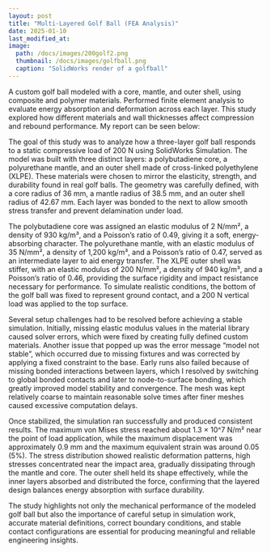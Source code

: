 ```yaml
---
layout: post
title: "Multi-Layered Golf Ball (FEA Analysis)"
date: 2025-01-10
last_modified_at:
image:
  path: /docs/images/200golf2.png
  thumbnail: /docs/images/golfball.png
  caption: "SolidWorks render of a golfball"
---
```

A custom golf ball modeled with a core, mantle, and outer shell, using composite and polymer materials. Performed finite element analysis to evaluate energy absorption and deformation across each layer. This study explored how different materials and wall thicknesses affect compression and rebound performance. My report can be seen below:

The goal of this study was to analyze how a three-layer golf ball responds to a static compressive load of 200 N using SolidWorks Simulation. The model was built with three distinct layers: a polybutadiene core, a polyurethane mantle, and an outer shell made of cross-linked polyethylene (XLPE). These materials were chosen to mirror the elasticity, strength, and durability found in real golf balls. The geometry was carefully defined, with a core radius of 36 mm, a mantle radius of 38.5 mm, and an outer shell radius of 42.67 mm. Each layer was bonded to the next to allow smooth stress transfer and prevent delamination under load.

The polybutadiene core was assigned an elastic modulus of 2 N/mm², a density of 930 kg/m³, and a Poisson’s ratio of 0.49, giving it a soft, energy-absorbing character. The polyurethane mantle, with an elastic modulus of 35 N/mm², a density of 1,200 kg/m³, and a Poisson’s ratio of 0.47, served as an intermediate layer to aid energy transfer. The XLPE outer shell was stiffer, with an elastic modulus of 200 N/mm², a density of 940 kg/m³, and a Poisson’s ratio of 0.46, providing the surface rigidity and impact resistance necessary for performance. To simulate realistic conditions, the bottom of the golf ball was fixed to represent ground contact, and a 200 N vertical load was applied to the top surface.

Several setup challenges had to be resolved before achieving a stable simulation. Initially, missing elastic modulus values in the material library caused solver errors, which were fixed by creating fully defined custom materials. Another issue that popped up was the error message “model not stable”, which occurred due to missing fixtures and was corrected by applying a fixed constraint to the base. Early runs also failed because of missing bonded interactions between layers, which I resolved by switching to global bonded contacts and later to node-to-surface bonding, which greatly improved model stability and convergence. The mesh was kept relatively coarse to maintain reasonable solve times after finer meshes caused excessive computation delays.

Once stabilized, the simulation ran successfully and produced consistent results. The maximum von Mises stress reached about 1.3 × 10^7 N/m² near the point of load application, while the maximum displacement was approximately 0.9 mm and the maximum equivalent strain was around 0.05 (5%). The stress distribution showed realistic deformation patterns, high stresses concentrated near the impact area, gradually dissipating through the mantle and core. The outer shell held its shape effectively, while the inner layers absorbed and distributed the force, confirming that the layered design balances energy absorption with surface durability.

The study highlights not only the mechanical performance of the modeled golf ball but also the importance of careful setup in simulation work, accurate material definitions, correct boundary conditions, and stable contact configurations are essential for producing meaningful and reliable engineering insights.


